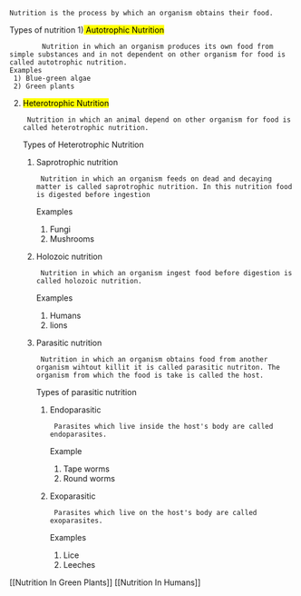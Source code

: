 	Nutrition is the process by which an organism obtains their food.
	 	
 Types of nutrition
 1)<mark class="hltr-blue"> Autotrophic Nutrition </mark>

	 		Nutrition in which an organism produces its own food from simple substances and in not dependent on other organism for food is called autotrophic nutrition.
 	Examples
     1) Blue-green algae
     2) Green plants
  
2) <mark class="hltr-pink">Heterotrophic Nutrition</mark>

		Nutrition in which an animal depend on other organism for food is called heterotrophic nutrition.
		
	Types of Heterotrophic Nutrition
	1) Saprotrophic nutrition

			Nutrition in which an organism feeds on dead and decaying matter is called saprotrophic nutrition. In this nutrition food is digested before ingestion
		Examples
		1) Fungi
		2) Mushrooms
	2) Holozoic nutrition

			Nutrition in which an organism ingest food before digestion is called holozoic nutrition.
		Examples
		1) Humans
		2) lions
	3) Parasitic nutrition

			Nutrition in which an organism obtains food from another organism wihtout killit it is called parasitic nutriton. The organism from which the food is take is called the host.
		Types of parasitic nutrition
		
		1) Endoparasitic

				Parasites which live inside the host's body are called endoparasites.
			Example
			1) Tape worms
			2) Round worms
		1) Exoparasitic

				Parasites which live on the host's body are called exoparasites.
			Examples
			1) Lice
			2) Leeches

[[Nutrition In Green Plants]]
[[Nutrition In Humans]]